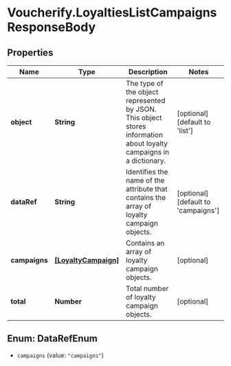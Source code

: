 # Voucherify.LoyaltiesListCampaignsResponseBody

## Properties

Name | Type | Description | Notes
------------ | ------------- | ------------- | -------------
**object** | **String** | The type of the object represented by JSON. This object stores information about loyalty campaigns in a dictionary. | [optional] [default to &#39;list&#39;]
**dataRef** | **String** | Identifies the name of the attribute that contains the array of loyalty campaign objects. | [optional] [default to &#39;campaigns&#39;]
**campaigns** | [**[LoyaltyCampaign]**](LoyaltyCampaign.md) | Contains an array of loyalty campaign objects. | [optional] 
**total** | **Number** | Total number of loyalty campaign objects. | [optional] 



## Enum: DataRefEnum


* `campaigns` (value: `"campaigns"`)




